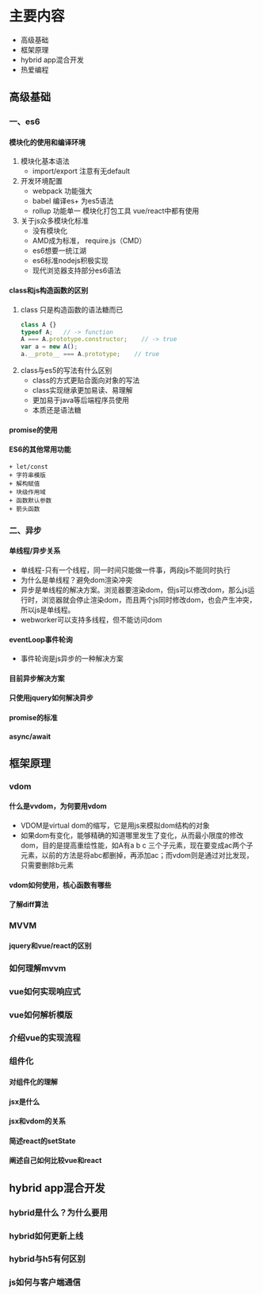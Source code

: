 # 主要内容
- 高级基础
- 框架原理
- hybrid app混合开发
- 热爱编程

## 高级基础

### 一、es6

#### 模块化的使用和编译环境
1. 模块化基本语法
    - import/export 注意有无default
2. 开发环境配置
    - webpack 功能强大
    - babel 编译es+ 为es5语法
    - rollup 功能单一 模块化打包工具 vue/react中都有使用
3. 关于js众多模块化标准
    - 没有模块化
    - AMD成为标准， require.js（CMD）
    - es6想要一统江湖
    - es6标准nodejs积极实现
    - 现代浏览器支持部分es6语法

#### class和js构造函数的区别
1. class 只是构造函数的语法糖而已 
    ```js
    class A {}
    typeof A;   // -> function
    A === A.prototype.constructor;    // -> true
    var a = new A();
    a.__proto__ === A.prototype;    // true
    ```
2. class与es5的写法有什么区别
    + class的方式更贴合面向对象的写法
    + class实现继承更加易读、易理解
    + 更加易于java等后端程序员使用
    + 本质还是语法糖
#### promise的使用

#### ES6的其他常用功能
    + let/const
    + 字符串模版
    + 解构赋值
    + 块级作用域
    + 函数默认参数
    + 箭头函数

### 二、异步

#### 单线程/异步关系
- 单线程-只有一个线程，同一时间只能做一件事，两段js不能同时执行
- 为什么是单线程？避免dom渲染冲突
- 异步是单线程的解决方案。浏览器要渲染dom，但js可以修改dom，那么js运行时，浏览器就会停止渲染dom，而且两个js同时修改dom，也会产生冲突，所以js是单线程。
- webworker可以支持多线程，但不能访问dom
#### eventLoop事件轮询
- 事件轮询是js异步的一种解决方案
#### 目前异步解决方案
#### 只使用jquery如何解决异步
#### promise的标准
#### async/await

## 框架原理

### vdom

#### 什么是vvdom，为何要用vdom
- VDOM是virtual dom的缩写，它是用js来模拟dom结构的对象
- 如果dom有变化，能够精确的知道哪里发生了变化，从而最小限度的修改dom，目的是提高重绘性能，如A有a b c 三个子元素，现在要变成ac两个子元素，以前的方法是将abc都删掉，再添加ac；而vdom则是通过对比发现，只需要删除b元素
#### vdom如何使用，核心函数有哪些
#### 了解diff算法

### MVVM

#### jquery和vue/react的区别
### 如何理解mvvm
### vue如何实现响应式
### vue如何解析模版
### 介绍vue的实现流程

### 组件化

#### 对组件化的理解
#### jsx是什么
#### jsx和vdom的关系
#### 简述react的setState
#### 阐述自己如何比较vue和react

## hybrid app混合开发

### hybrid是什么？为什么要用
### hybrid如何更新上线
### hybrid与h5有何区别
### js如何与客户端通信